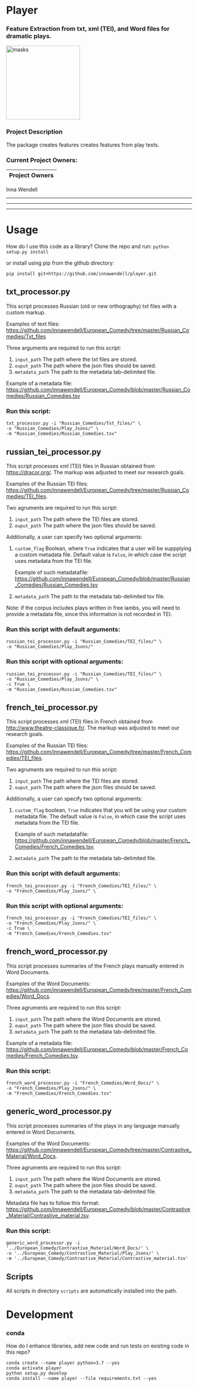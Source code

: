 # Player
### Feature Extraction from txt, xml (TEI), and Word files for dramatic plays.
<img src="https://user-images.githubusercontent.com/35588235/89479487-cff7e100-d747-11ea-9918-09b71905e58f.png" alt="masks" height="200"/>

### Project Description
The package creates features creates features from play texts.

### Current Project Owners:
|Project Owners     
|---------
Inna Wendell

---
---
---

# Usage
How do I use this code as a library? 
Clone the repo and run:
`python setup.py install`

or install using pip from the github directory:

`pip install git+https://github.com/innawendell/player.git`


## txt_processor.py
This script processes Russian (old or new orthography) txt files with a custom markup.

Examples of text files: https://github.com/innawendell/European_Comedy/tree/master/Russian_Comedies/Txt_files

Three arguments are required to run this script:
1. `input_path` The path where the txt files are stored.
2. `ouput_path` The path where the json files should be saved.
3. `metadata_path` The path to the metadata tab-delimited file.

Example of a metadata file: https://github.com/innawendell/European_Comedy/blob/master/Russian_Comedies/Russian_Comedies.tsv
	

### Run this script:
```
txt_processor.py -i "Russian_Comedies/Txt_files/" \
-o "Russian_Comedies/Play_Jsons/" \
-m "Russian_Comedies/Russian_Comedies.tsv"
```

## russian_tei_processor.py
This script processes xml (TEI) files in Russian obtained from https://dracor.org/. 
The markup was adjusted to meet our research goals.

Examples of the Russian TEI files: https://github.com/innawendell/European_Comedy/tree/master/Russian_Comedies/TEI_files.

Two agruments are required to run this script:
1. `input_path` The path where the TEI files are stored.
2. `ouput_path` The path where the json files should be saved.

Additionally, a user can specify two optional arguments:
1. `custom_flag` Boolean, where `True` indicates that a user will be suppplying a custom metadata file. 
	Default value is `False`, in which case the script uses metadata from the TEI file.

	Example of such metadatafile: https://github.com/innawendell/European_Comedy/blob/master/Russian_Comedies/Russian_Comedies.tsv
2. `metadata_path` The path to the metadata tab-delimited tsv file.

Note: if the corpus includes plays written in free iambs, you will need to provide a metadata file, since this information
is not recorded in TEI.

### Run this script with default arguments:
```
russian_tei_processor.py -i "Russian_Comedies/TEI_files/" \
-o "Russian_Comedies/Play_Jsons/" 
```
### Run this script with optional arguments:
```
russian_tei_processor.py -i "Russian_Comedies/TEI_files/" \
-o "Russian_Comedies/Play_Jsons/" \
-c True \
-m "Russian_Comedies/Russian_Comedies.tsv"
```

## french_tei_processor.py
This script processes xml (TEI) files in French obtained from http://www.theatre-classique.fr/. 
The markup was adjusted to meet our research goals. 

Examples of the Russian TEI files: https://github.com/innawendell/European_Comedy/tree/master/French_Comedies/TEI_files.

Two agruments are required to run this script:
1. `input_path` The path where the TEI files are stored.
2. `ouput_path` The path where the json files should be saved.

Additionally, a user can specify two optional arguments:
1. `custom_flag` boolean, `True` indicates that you will be using your custom metadata file. 
	The default value is `False`, in which case the script uses metadata from the TEI file.

	Example of such metadatafile: https://github.com/innawendell/European_Comedy/blob/master/French_Comedies/French_Comedies.tsv.
2. `metadata_path` The path to the metadata tab-delimited file.

### Run this script with default arguments:
```
french_tei_processor.py -i "French_Comedies/TEI_files/" \
-o "French_Comedies/Play_Jsons/" \
```
### Run this script with optional arguments:
```
french_tei_processor.py -i "French_Comedies/TEI_files/" \
-o "French_Comedies/Play_Jsons/" \
-c True \
-m "French_Comedies/French_Comedies.tsv"
```

## french_word_processor.py
This script processes summaries of the French plays manually entered in Word Documents.

Examples of the Word Documents: https://github.com/innawendell/European_Comedy/tree/master/French_Comedies/Word_Docs.

Three agruments are required to run this script:
1. `input_path` The path where the Word Documents are stored.
2. `ouput_path` The path where the json files should be saved.
3. `metadata_path` The path to the metadata tab-delimited file.

Example of a metadata file: https://github.com/innawendell/European_Comedy/blob/master/French_Comedies/French_Comedies.tsv.

### Run this script:
```
french_word_processor.py -i "French_Comedies/Word_Docs/" \
-o "French_Comedies/Play_Jsons/" \
-m "French_Comedies/French_Comedies.tsv"
```

## generic_word_processor.py
This script processes summaries of the plays in any language manually entered in Word Documents.

Examples of the Word Documents: https://github.com/innawendell/European_Comedy/tree/master/Contrastive_Material/Word_Docs.

Three agruments are required to run this script:
1. `input_path` The path where the Word Documents are stored.
2. `ouput_path` The path where the json files should be saved.
3. `metadata_path` The path to the metadata tab-delimited file.

Metadata file has to follow this format: https://github.com/innawendell/European_Comedy/blob/master/Contrastive_Material/Contrastive_material.tsv.

### Run this script:
```
generic_word_processor.py -i '../European_Comedy/Contrastive_Material/Word_Docs/' \
-o '../European_Comedy/Contrastive_Material/Play_Jsons/' \
-m '../European_Comedy/Contrastive_Material/Contrastive_material.tsv'
```

## Scripts
All scripts in directory `scripts` are automatically installed into the path.

# Development

### conda
How do I enhance libraries, add new code and run tests on existing code in this repo?
```
conda create --name player python=3.7 --yes
conda activate player
python setup.py develop
conda install --name player --file requirements.txt --yes
```
